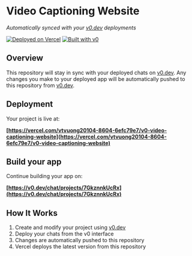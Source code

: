 # Video Captioning Website

*Automatically synced with your [v0.dev](https://v0.dev) deployments*

[![Deployed on Vercel](https://img.shields.io/badge/Deployed%20on-Vercel-black?style=for-the-badge&logo=vercel)](https://vercel.com/vtvuong20104-8604-6efc79e7/v0-video-captioning-website)
[![Built with v0](https://img.shields.io/badge/Built%20with-v0.dev-black?style=for-the-badge)](https://v0.dev/chat/projects/7GkznnkUcRx)

## Overview

This repository will stay in sync with your deployed chats on [v0.dev](https://v0.dev).
Any changes you make to your deployed app will be automatically pushed to this repository from [v0.dev](https://v0.dev).

## Deployment

Your project is live at:

**[https://vercel.com/vtvuong20104-8604-6efc79e7/v0-video-captioning-website](https://vercel.com/vtvuong20104-8604-6efc79e7/v0-video-captioning-website)**

## Build your app

Continue building your app on:

**[https://v0.dev/chat/projects/7GkznnkUcRx](https://v0.dev/chat/projects/7GkznnkUcRx)**

## How It Works

1. Create and modify your project using [v0.dev](https://v0.dev)
2. Deploy your chats from the v0 interface
3. Changes are automatically pushed to this repository
4. Vercel deploys the latest version from this repository